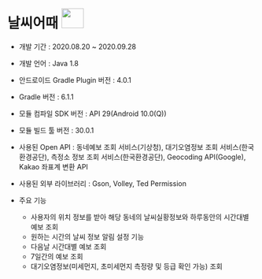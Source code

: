 날씨어때 <img src="https://user-images.githubusercontent.com/60289743/94329385-8a43f000-fff5-11ea-82b4-55358e946c3f.png" width="45" height="40">
=================
* 개발 기간 : 2020.08.20 ~ 2020.09.28
* 개발 언어 : Java 1.8
* 안드로이드 Gradle Plugin 버전 : 4.0.1
* Gradle 버전 : 6.1.1
* 모듈 컴파일 SDK 버전 : API 29(Android  10.0(Q))
* 모듈 빌드 툴 버전 : 30.0.1

* 사용된 Open API : 동네예보 조회 서비스(기상청), 대기오염정보 조회 서비스(한국환경공단), 측정소 정보 조회 서비스(한국환경공단), Geocoding API(Google), Kakao 좌표계 변환 API
* 사용된 외부 라이브러리 : Gson, Volley, Ted Permission
* 주요 기능
  + 사용자의 위치 정보를 받아 해당 동네의 날씨실황정보와 하루동안의 시간대별 예보 조회
  + 원하는 시간의 날씨 정보 알림 설정 기능
  + 다음날 시간대별 예보 조회
  + 7일간의 예보 조회
  + 대기오염정보(미세먼지, 초미세먼지 측정량 및 등급 확인 가능) 조회
